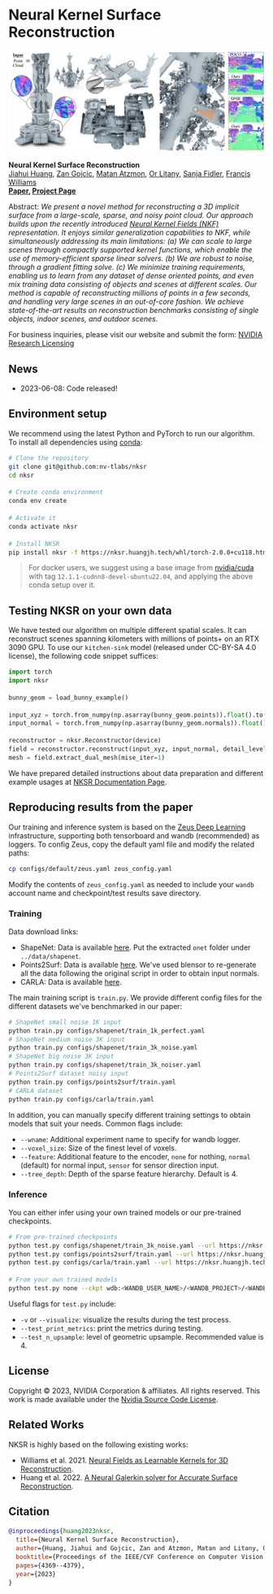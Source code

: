 # Neural Kernel Surface Reconstruction

![NKSR](assets/teaser.png)

**Neural Kernel Surface Reconstruction**<br>
[Jiahui Huang](https://huangjh-pub.github.io/),
[Zan Gojcic](https://zgojcic.github.io/),
[Matan Atzmon](https://matanatz.github.io/),
[Or Litany](https://orlitany.github.io/), 
[Sanja Fidler](https://www.cs.toronto.edu/~fidler/),
[Francis Williams](https://www.fwilliams.info/) <br>
**[Paper](https://huangjh-pub.github.io/publication/nksr/paper.pdf), [Project Page](https://research.nvidia.com/labs/toronto-ai/NKSR/)**

Abstract: *We present a novel method for reconstructing a 3D implicit surface from a large-scale, sparse, and noisy point cloud. 
Our approach builds upon the recently introduced [Neural Kernel Fields (NKF)](https://nv-tlabs.github.io/nkf/) representation. 
It enjoys similar generalization capabilities to NKF, while simultaneously addressing its main limitations: 
(a) We can scale to large scenes through compactly supported kernel functions, which enable the use of memory-efficient sparse linear solvers. 
(b) We are robust to noise, through a gradient fitting solve. 
(c) We minimize training requirements, enabling us to learn from any dataset of dense oriented points, and even mix training data consisting of objects and scenes at different scales. 
Our method is capable of reconstructing millions of points in a few seconds, and handling very large scenes in an out-of-core fashion. 
We achieve state-of-the-art results on reconstruction benchmarks consisting of single objects, indoor scenes, and outdoor scenes.*

For business inquiries, please visit our website and submit the form: [NVIDIA Research Licensing](https://www.nvidia.com/en-us/research/inquiries/)

## News

- 2023-06-08: Code released!

## Environment setup

We recommend using the latest Python and PyTorch to run our algorithm. To install all dependencies using [conda](https://www.anaconda.com/):

```bash
# Clone the repository
git clone git@github.com:nv-tlabs/nksr
cd nksr

# Create conda environment
conda env create

# Activate it
conda activate nksr

# Install NKSR
pip install nksr -f https://nksr.huangjh.tech/whl/torch-2.0.0+cu118.html
```

> For docker users, we suggest using a base image from [nvidia/cuda](https://hub.docker.com/r/nvidia/cuda) with tag `12.1.1-cudnn8-devel-ubuntu22.04`, and applying the above conda setup over it.

## Testing NKSR on your own data

We have tested our algorithm on multiple different spatial scales. It can reconstruct scenes spanning kilometers with millions of points+ on an RTX 3090 GPU.
To use our `kitchen-sink` model (released under CC-BY-SA 4.0 license), the following code snippet suffices:

```python
import torch
import nksr

bunny_geom = load_bunny_example()

input_xyz = torch.from_numpy(np.asarray(bunny_geom.points)).float().to(device)
input_normal = torch.from_numpy(np.asarray(bunny_geom.normals)).float().to(device)

reconstructor = nksr.Reconstructor(device)
field = reconstructor.reconstruct(input_xyz, input_normal, detail_level=1.0)
mesh = field.extract_dual_mesh(mise_iter=1)
```

We have prepared detailed instructions about data preparation and different example usages at [NKSR Documentation Page](NKSR-USAGE.md).

## Reproducing results from the paper

Our training and inference system is based on the [Zeus Deep Learning](ZEUS_DL.md) infrastructure, supporting both tensorboard and wandb (recommended) as loggers. To config Zeus, copy the default yaml file and modify the related paths:

```bash
cp configs/default/zeus.yaml zeus_config.yaml
```

Modify the contents of `zeus_config.yaml` as needed to include your `wandb` account name and checkpoint/test results save directory.

### Training

Data download links:
- ShapeNet: Data is available [here](https://s3.eu-central-1.amazonaws.com/avg-projects/occupancy_networks/data/dataset_small_v1.1.zip). Put the extracted `onet` folder under `../data/shapenet`.
- Points2Surf: Data is available [here](). We've used blensor to re-generate all the data following the original script in order to obtain input normals.
- CARLA: Data is available [here]().

The main training script is `train.py`. We provide different config files for the different datasets we've benchmarked in our paper:
```bash
# ShapeNet small noise 1K input
python train.py configs/shapenet/train_1k_perfect.yaml
# ShapeNet medium noise 3K input
python train.py configs/shapenet/train_3k_noise.yaml
# ShapeNet big noise 3K input
python train.py configs/shapenet/train_3k_noiser.yaml
# Points2Surf dataset noisy input
python train.py configs/points2surf/train.yaml
# CARLA dataset
python train.py configs/carla/train.yaml
```

In addition, you can manually specify different training settings to obtain models that suit your needs. Common flags include:
- `--wname`: Additional experiment name to specify for wandb logger.
- `--voxel_size`: Size of the finest level of voxels.
- `--feature`: Additional feature to the encoder, `none` for nothing, `normal` (default) for normal input, `sensor` for sensor direction input.
- `--tree_depth`: Depth of the sparse feature hierarchy. Default is 4.

### Inference

You can either infer using your own trained models or our pre-trained checkpoints.

```bash
# From pre-trained checkpoints
python test.py configs/shapenet/train_3k_noise.yaml --url https://nksr.huangjh.tech/snet-n3k-wnormal.pth --exec udf.enabled=False
python test.py configs/points2surf/train.yaml --url https://nksr.huangjh.tech/p2s.pth --include configs/points2surf/data_abc_test.yaml
python test.py configs/carla/train.yaml --url https://nksr.huangjh.tech/carla.pth  --include configs/carla/data_no_patch.yaml

# From your own trained models
python test.py none --ckpt wdb:<WANDB_USER_NAME>/<WANDB_PROJECT>/<WANDB_RUN_ID>
```

Useful flags for `test.py` include:
- `-v` or `--visualize`: visualize the results during the test process.
- `--test_print_metrics`: print the metrics during testing.
- `--test_n_upsample`: level of geometric upsample. Recommended value is 4.

## License

Copyright &copy; 2023, NVIDIA Corporation & affiliates. All rights reserved.
This work is made available under the [Nvidia Source Code License](LICENSE.txt).

## Related Works

NKSR is highly based on the following existing works:

- Williams et al. 2021. [Neural Fields as Learnable Kernels for 3D Reconstruction](https://nv-tlabs.github.io/nkf/).
- Huang et al. 2022. [A Neural Galerkin solver for Accurate Surface Reconstruction](https://github.com/huangjh-pub/neural-galerkin).

## Citation

```bibtex
@inproceedings{huang2023nksr,
  title={Neural Kernel Surface Reconstruction},
  author={Huang, Jiahui and Gojcic, Zan and Atzmon, Matan and Litany, Or and Fidler, Sanja and Williams, Francis},
  booktitle={Proceedings of the IEEE/CVF Conference on Computer Vision and Pattern Recognition},
  pages={4369--4379},
  year={2023}
}
```
